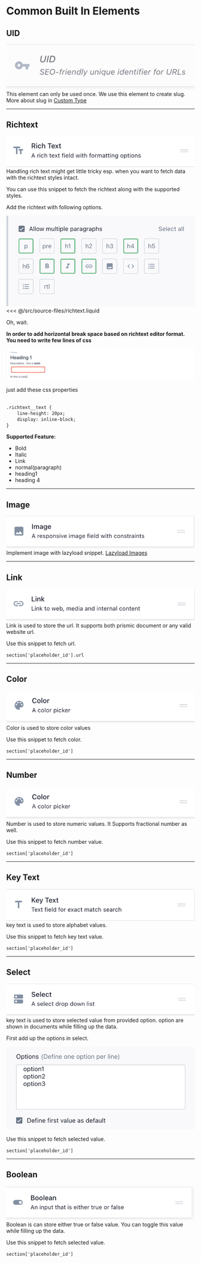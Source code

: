 # Common Built In Elements

## UID
<div class="block-space"></div>
<img src="../public/UID.png" />
<div class="block-space"></div>
This element can only be used once.
We use this element to create slug. 
More about slug in <a href="./custom-types.html#create-a-new-custom-types" class="green-link">Custom Type </a>

<div class="block-space"></div>

----

## Richtext
<div class="block-space"></div>
<img src="../public/rich-text.png" />
<div class="block-space"></div>
Handling rich text might get little tricky esp. when you want to fetch data with the richtext styles intact.

You can use this snippet to fetch the richtext along with the supported styles.

Add the richtext with following options.


<img src="../public/richtext-custom.png" />

<SourceCode>
<<< @/src/source-files/richtext.liquid
</SourceCode>


Oh, wait. 

**In order to add horizontal break space based on richtext editor format. You need to write few lines of css**

<img src="../public/richtext-gap.png" />

just add these css properties

```

.richtext__text {
    line-height: 20px;
    display: inline-block;
}
```


**Supported Feature:**

- Bold
- Italic 
- Link
- normal(paragraph)
- heading1
- heading 4

<div class="block-space"></div>

----

## Image
<div class="block-space"></div>
<img src="../public/image.png" />
<div class="block-space"></div>
Implement image with lazyload snippet.  
<a href = "./code-snippets.html#lazyloading-images" class="green-link">Lazyload Images</a>

<div class="block-space"></div>

----


## Link
<div class="block-space"></div>
<img src="../public/link.png" />
<div class="block-space"></div>
Link is used to store the url. It supports both prismic document or any valid website url.

Use this snippet to fetch url. 

```
section['placeholder_id'].url
```

<div class="block-space"></div>

----

## Color
<div class="block-space"></div>
<img src="../public/color.png" />
<div class="block-space"></div>
Color is used to store color values

Use this snippet to fetch color.
```
section['placeholder_id']
```

<div class="block-space"></div>

----

## Number
<div class="block-space"></div>
<img src="../public/color.png" />
<div class="block-space"></div>
Number is used to store numeric values.  
It Supports fractional number as well.

Use this snippet to fetch number value.
```
section['placeholder_id']
```

<div class="block-space"></div>

----

## Key Text
<div class="block-space"></div>
<img src="../public/key-text.png" />
<div class="block-space"></div>
key text is used to store alphabet values.  

Use this snippet to fetch key text value.
```
section['placeholder_id']
```

<div class="block-space"></div>

----

## Select
<div class="block-space"></div>
<img src="../public/select.png" />
<div class="block-space"></div>
key text is used to store selected value from provided option.  
option are shown in documents while filling up the data.

First add up the options in select.

<img src="../public/select-options.png" />

Use this snippet to fetch selected value.

```
section['placeholder_id']
```

<div class="block-space"></div>

----

## Boolean
<div class="block-space"></div>
<img src="../public/boolean.png" />
<div class="block-space"></div>
Boolean is can store either true or false value.
You can toggle this value while filling up the data.

Use this snippet to fetch selected value.

```
section['placeholder_id']
```

<div class="block-space"></div>

